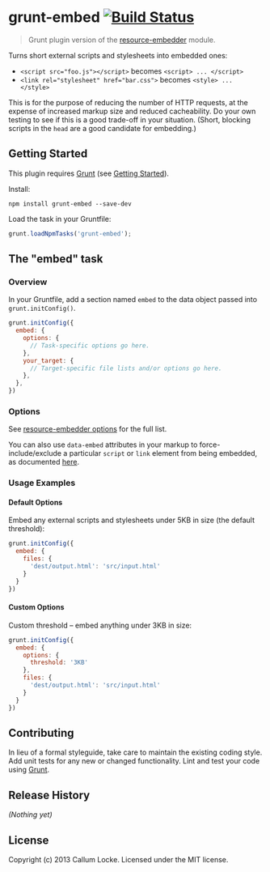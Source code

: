 # grunt-embed [![Build Status](https://secure.travis-ci.org/callumlocke/grunt-embed.png?branch=master)](http://travis-ci.org/callumlocke/grunt-embed)

> Grunt plugin version of the [resource-embedder](https://github.com/callumlocke/resource-embedder) module.

Turns short external scripts and stylesheets into embedded ones:

* `<script src="foo.js"></script>` becomes `<script> ... </script>`
* `<link rel="stylesheet" href="bar.css">` becomes `<style> ... </style>`

This is for the purpose of reducing the number of HTTP requests, at the expense of increased markup size and reduced cacheability. Do your own testing to see if this is a good trade-off in your situation. (Short, blocking scripts in the `head` are a good candidate for embedding.)


## Getting Started

This plugin requires [Grunt](http://gruntjs.com/) (see [Getting Started](http://gruntjs.com/getting-started)).

Install:

```shell
npm install grunt-embed --save-dev
```

Load the task in your Gruntfile:

```js
grunt.loadNpmTasks('grunt-embed');
```


## The "embed" task

### Overview

In your Gruntfile, add a section named `embed` to the data object passed into `grunt.initConfig()`.

```js
grunt.initConfig({
  embed: {
    options: {
      // Task-specific options go here.
    },
    your_target: {
      // Target-specific file lists and/or options go here.
    },
  },
})
```

### Options

See [resource-embedder options](https://github.com/callumlocke/resource-embedder#options) for the full list.

You can also use `data-embed` attributes in your markup to force-include/exclude a particular `script` or `link` element from being embedded, as documented [here](https://github.com/callumlocke/resource-embedder#choosing-which-files-to-embed).

### Usage Examples

#### Default Options

Embed any external scripts and stylesheets under 5KB in size (the default threshold):

```js
grunt.initConfig({
  embed: {
    files: {
      'dest/output.html': 'src/input.html'
    }
  }
})
```

#### Custom Options

Custom threshold – embed anything under 3KB in size:

```js
grunt.initConfig({
  embed: {
    options: {
      threshold: '3KB'
    },
    files: {
      'dest/output.html': 'src/input.html'
    }
  }
})
```


## Contributing

In lieu of a formal styleguide, take care to maintain the existing coding style. Add unit tests for any new or changed functionality. Lint and test your code using [Grunt](http://gruntjs.com/).


## Release History

_(Nothing yet)_


## License

Copyright (c) 2013 Callum Locke. Licensed under the MIT license.
